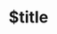 ---
title: $title
second_title: Aspose.Page for .NET API Referansı
description: $description
type: docs
weight: $weight
url: /tr/net/$ref/
---